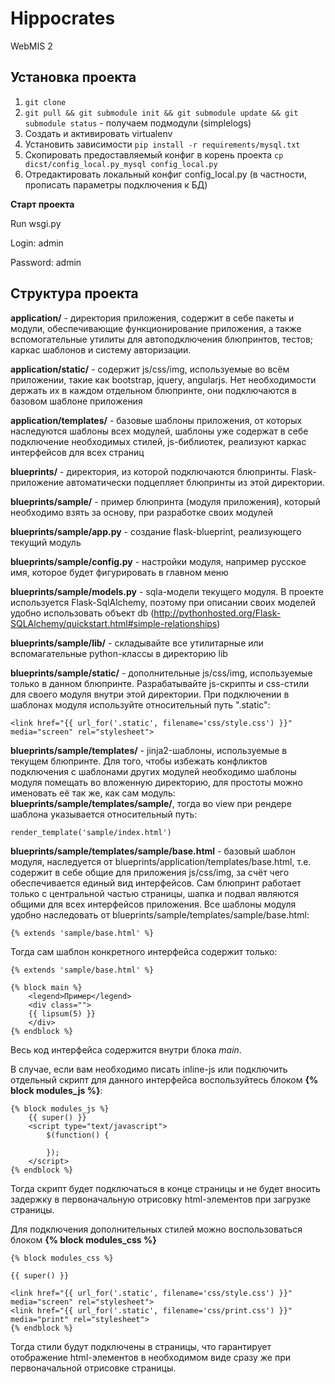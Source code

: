 Hippocrates
===========

WebMIS 2

Установка проекта
-----------

1. ```git clone```
2. ```git pull && git submodule init && git submodule update && git submodule status``` - получаем подмодули (simplelogs)
3. Создать и активировать virtualenv 
4. Установить зависимости ```pip install -r requirements/mysql.txt```
5. Скопировать предоставляемый конфиг в корень проекта ```cp dicst/config_local.py_mysql config_local.py```
6. Отредактировать локальный конфиг config_local.py (в частности, прописать параметры подключения к БД)

**Старт проекта**

Run wsgi.py

Login: admin

Password: admin


Структура проекта
-----------

**application/** - директория приложения, содержит в себе пакеты и модули, обеспечивающие функционирование приложения, а также вспомогательные утилиты для автоподключения блюпринтов, тестов; каркас шаблонов и систему авторизации.

**application/static/** - содержит js/css/img, используемые во всём приложении, такие как bootstrap, jquery, angularjs. Нет необходимости держать их в каждом отдельном блюпринте, они подключаются в базовом шаблоне приложения

**application/templates/** - базовые шаблоны приложения, от которых наследуются шаблоны всех модулей, шаблоны уже содержат в себе подключение необходимых стилей, js-библиотек, реализуют каркас интерфейсов для всех страниц


**blueprints/** - директория, из которой подключаются блюпринты. Flask-приложение автоматически подцепляет блюпринты из этой директории.

**blueprints/sample/** - пример блюпринта (модуля приложения), который необходимо взять за основу, при разработке своих модулей

**blueprints/sample/app.py** - создание flask-blueprint, реализующего текущий модуль

**blueprints/sample/config.py** - настройки модуля, например русское имя, которое будет фигурировать в главном меню

**blueprints/sample/models.py** - sqla-модели текущего модуля. В проекте используется Flask-SqlAlchemy, поэтому при описании своих моделей удобно использовать объект db
(http://pythonhosted.org/Flask-SQLAlchemy/quickstart.html#simple-relationships)

**blueprints/sample/lib/** - складывайте все утилитарные или вспомагательные python-классы в директорию lib

**blueprints/sample/static/** - дополнительные js/css/img, используемые только в данном блюпринте. Разрабатывайте js-скрипты и css-стили для своего модуля внутри этой директории. При подключении в шаблонах модуля используйте относительный путь ".static":

```
<link href="{{ url_for('.static', filename='css/style.css') }}" media="screen" rel="stylesheet">
```

**blueprints/sample/templates/** - jinja2-шаблоны, используемые в текущем блюпринте. Для того, чтобы избежать конфликтов подключения с шаблонами других модулей необходимо шаблоны модуля помещать во вложенную директорию, для простоты можно именовать её так же, как сам модуль: **blueprints/sample/templates/sample/**, тогда во view при рендере шаблона указывается относительный путь: 

```
render_template('sample/index.html')
```

**blueprints/sample/templates/sample/base.html** - базовый шаблон модуля, наследуется от blueprints/application/templates/base.html, т.е. содержит в себе общие для приложения js/css/img, за счёт чего обеспечивается единый вид интерфейсов. Сам блюпринт работает только с центральной частью страницы, шапка и подвал являются общими для всех интерфейсов приложения. 
Все шаблоны модуля удобно наследовать от blueprints/sample/templates/sample/base.html:

```
{% extends 'sample/base.html' %}
```

Тогда сам шаблон конкретного интерфейса содержит только:

```
{% extends 'sample/base.html' %}

{% block main %}
    <legend>Пример</legend>
    <div class="">
    {{ lipsum(5) }}
    </div>
{% endblock %}
```

Весь код интерфейса содержится внутри блока *main*.

В случае, если вам необходимо писать inline-js или подключить отдельный скрипт для данного интерфейса воспользуйтесь блоком **{% block modules_js %}**:

```
{% block modules_js %}
    {{ super() }}
    <script type="text/javascript">
        $(function() {

        });
    </script>
{% endblock %}
```

Тогда скрипт будет подключаться в конце страницы и не будет вносить задержку в первоначальную отрисовку html-элементов при загрузке страницы.

Для подключения дополнительных стилей можно воспользоваться блоком **{% block modules_css %}**

```
{% block modules_css %}

{{ super() }}

<link href="{{ url_for('.static', filename='css/style.css') }}" media="screen" rel="stylesheet">
<link href="{{ url_for('.static', filename='css/print.css') }}" media="print" rel="stylesheet">
{% endblock %}
```

Тогда стили будут подключены в **<head></head>** страницы, что гарантирует отображение html-элементов в необходимом виде сразу же при первоначальной отрисовке страницы.
